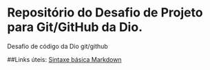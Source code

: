 # Repositório do Desafio de Projeto para Git/GitHub da Dio.
Desafio de código da Dio git/github

##Links úteis:
[Sintaxe básica Markdown](https://www.markdownguide.org/basic-syntax/)
